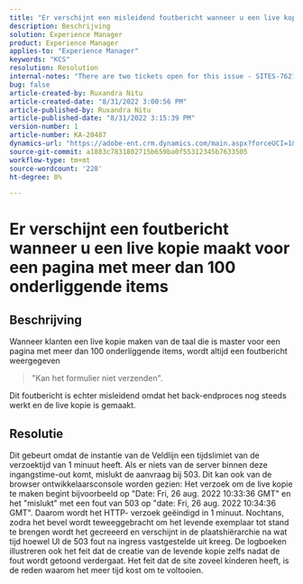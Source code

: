 ```yaml
---
title: "Er verschijnt een misleidend foutbericht wanneer u een live kopie maakt voor een pagina met meer dan 100 onderliggende items."
description: Beschrijving
solution: Experience Manager
product: Experience Manager
applies-to: "Experience Manager"
keywords: "KCS"
resolution: Resolution
internal-notes: "There are two tickets open for this issue - SITES-7621 and SITES-7668"
bug: false
article-created-by: Ruxandra Nitu
article-created-date: "8/31/2022 3:00:56 PM"
article-published-by: Ruxandra Nitu
article-published-date: "8/31/2022 3:15:39 PM"
version-number: 1
article-number: KA-20487
dynamics-url: "https://adobe-ent.crm.dynamics.com/main.aspx?forceUCI=1&pagetype=entityrecord&etn=knowledgearticle&id=56d1d4b4-3d29-ed11-9db1-0022480861dd"
source-git-commit: a1883c7831802715b659ba0f55312345b7633505
workflow-type: tm+mt
source-wordcount: '228'
ht-degree: 0%

---
```


# Er verschijnt een foutbericht wanneer u een live kopie maakt voor een pagina met meer dan 100 onderliggende items

## Beschrijving


Wanneer klanten een live kopie maken van de taal die is master voor een pagina met meer dan 100 onderliggende items, wordt altijd een foutbericht weergegeven


> &quot;Kan het formulier niet verzenden&quot;.


Dit foutbericht is echter misleidend omdat het back-endproces nog steeds werkt en de live kopie is gemaakt.


## Resolutie


Dit gebeurt omdat de instantie van de Veldlijn een tijdslimiet van de verzoektijd van 1 minuut heeft.
Als er niets van de server binnen deze ingangstime-out komt, mislukt de aanvraag bij 503.
Dit kan ook van de browser ontwikkelaarsconsole worden gezien: Het verzoek om de live kopie te maken begint bijvoorbeeld op &quot;Date: Fri, 26 aug. 2022 10:33:36 GMT&quot; en het &quot;mislukt&quot; met een fout van 503 op &quot;date: Fri, 26 aug. 2022 10:34:36 GMT&quot;. Daarom wordt het HTTP- verzoek geëindigd in 1 minuut.
Nochtans, zodra het bevel wordt teweeggebracht om het levende exemplaar tot stand te brengen wordt het gecreeerd en verschijnt in de plaatshiërarchie na wat tijd hoewel UI de 503 fout na ingress vastgestelde uit kreeg. De logboeken illustreren ook het feit dat de creatie van de levende kopie zelfs nadat de fout wordt getoond verdergaat. Het feit dat de site zoveel kinderen heeft, is de reden waarom het meer tijd kost om te voltooien.

